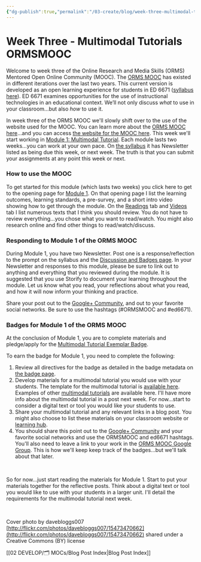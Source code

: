 ```yaml
---
{"dg-publish":true,"permalink":"/03-create/blog/week-three-multimodal-tutorials-ormsmooc/","title":"Week Three - Multimodal Tutorials #ORMSMOOC","tags":["orms","multimodal","tutorials"]}
---
```


# Week Three - Multimodal Tutorials ORMSMOOC

Welcome to week three of the Online Research and Media Skills (ORMS) Mentored Open Online Community (MOOC). The [ORMS MOOC](http://wiobyrne.com/join-the-orms-mooc/) has existed in different iterations over the last two years. This current version is developed as an open learning experience for students in ED 6671 ([syllabus here](https://docs.google.com/document/d/18rvWMAKhnbKiSgOalGLXsE1TrBpO62mhvQXV1OeU9SY/edit?usp=sharing)). ED 6671 examines opportunities for the use of instructional technologies in an educational context. We’ll not only discuss _what_ to use in your classroom…but also _how_ to use it.

In week three of the ORMS MOOC we'll slowly shift over to the use of the website used for the MOOC. You can learn more about the [ORMS MOOC here](http://wiobyrne.com/join-the-orms-mooc/)...and you can access [the website for the MOOC here](https://sites.google.com/site/ormsmodel/). This week we'll start working in [Module 1: Multimodal Tutorial](https://sites.google.com/site/ormsmodel/modules/module-1). Each module lasts two weeks...you can work at your own pace. On [the syllabus](https://docs.google.com/document/d/18rvWMAKhnbKiSgOalGLXsE1TrBpO62mhvQXV1OeU9SY/edit) it has Newsletter listed as being due this week, or next week. The truth is that you can submit your assignments at any point this week or next.

### How to use the MOOC

To get started for this module (which lasts two weeks) you click here to get to the opening page for [Module 1](https://sites.google.com/site/ormsmodel/modules/module-1). On that opening page I list the learning outcomes, learning standards, a pre-survey, and a short intro video showing how to get through the module. On the [Readings](https://sites.google.com/site/ormsmodel/modules/module-1/readings) tab and [Videos](https://sites.google.com/site/ormsmodel/modules/module-1/video-gallery) tab I list numerous texts that I think you should review. You do not have to review everything...you chose what you want to read/watch. You might also research online and find other things to read/watch/discuss.

### Responding to Module 1 of the ORMS MOOC

During Module 1, you have two Newsletter. Post one is a response/reflection to the prompt on the syllabus and the [Discussion and Badges page](https://sites.google.com/site/ormsmodel/modules/module-1/discussions). In your Newsletter and responses to this module, please be sure to link out to anything and everything that you reviewed during the module. It is suggested that you use Storify to document your learning throughout the module. Let us know what you read, your reflections about what you read, and how it will now inform your thinking and practice.

Share your post out to the [Google+ Community](https://plus.google.com/communities/109374663190019101967), and out to your favorite social networks. Be sure to use the hashtags (#ORMSMOOC and #ed6671).

### Badges for Module 1 of the ORMS MOOC

At the conclusion of Module 1, you are to complete materials and pledge/apply for the [Multimodal Tutorial Exemplar Badge](https://badges.mozilla.org/en-US/badges/badge/Multimodal-Tutorial-Exemplar-Badge).

To earn the badge for Module 1, you need to complete the following:

1. Review all directives for the badge as detailed in the badge metadata on [the badge page](https://badges.mozilla.org/en-US/badges/badge/Multimodal-Tutorial-Exemplar-Badge).
2. Develop materials for a multimodal tutorial you would use with your students. The template for the multimodal tutorial is [available here](https://sites.google.com/site/textsandtools/techtutorialtemplate). Examples of other [multimodal tutorials](https://sites.google.com/site/textsandtools/techtutorials) are available here. I'll have more info about the multimodal tutorial in a post next week. For now...start to consider a digital text or tool you would like your students to use.
3. Share your multimodal tutorial and any relevant links in a blog post. You might also choose to list these materials on your classroom website or [learning hub](http://wiobyrne.com/building-your-hub/).
4. You should share this point out to the [Google+ Community](https://plus.google.com/communities/109374663190019101967?utm_source=chrome_ntp_icon&utm_medium=chrome_app&utm_campaign=chrome) and your favorite social networks and use the ORMSMOOC and ed6671 hashtags. You'll also need to leave a link to your work in the [ORMS MOOC Google Group](https://groups.google.com/forum/#!forum/ormsclass). This is how we'll keep keep track of the badges...but we'll talk about that later.

 

So for now...just start reading the materials for Module 1. Start to put your materials together for the reflective posts. Think about a digital text or tool you would like to use with your students in a larger unit. I'll detail the requirements for the multimodal tutorial next week.

 

Cover photo by davebloggs007 [http://flickr.com/photos/davebloggs007/15473470662](http://flickr.com/photos/davebloggs007/15473470662) shared under a Creative Commons (BY) license

[[02 DEVELOP/🗂️ MOCs/Blog Post Index\|Blog Post Index]]